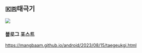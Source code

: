 ## 🇰🇷태극기

![](https://i.imgur.com/HB0dgwA.png)

### 블로그 포스트

https://mangbaam.github.io/android/2023/08/15/taegeukgi.html
